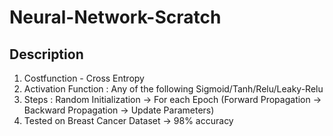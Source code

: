 # Neural-Network-Scratch

## Description
1. Costfunction - Cross Entropy
2. Activation Function : Any of the following Sigmoid/Tanh/Relu/Leaky-Relu
3. Steps : Random Initialization -> For each Epoch (Forward Propagation -> Backward Propagation -> Update Parameters)
4. Tested on Breast Cancer Dataset -> 98% accuracy
